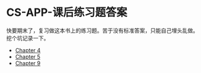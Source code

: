 # CS-APP-课后练习题答案
快要期末了，复习做这本书上的练习题。苦于没有标准答案，只能自己埋头乱做。挖个坑记录一下。

- [Chapter 4](Chapter4.md)
- [Chapter 5](Chapter5.md)
- [Chapter 9](Chapter9.md)